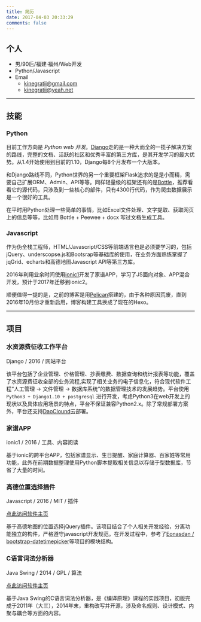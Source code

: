 ```yaml
---
title: 简历
date: 2017-04-03 20:33:29
comments: false
---
```


##  个人

- 男/90后/福建·福州/Web开发
- Python/Javascript
- Email
    - kinegratii@gmail.com
    - kinegratii@yeah.net

---

## 技能

### Python

目前工作方向是 *Python web 开发*。[Django](https://www.djangoproject.com/)走的是一种大而全的一揽子解决方案的路线，完整的文档、活跃的社区和优秀丰富的第三方库，是其开发学习的最大优势。从1.4开始使用到目前的1.10，Django每8个月发布一个大版本。

和Django路线不同，Python世界的另一个重要框架Flask追求的是是小而精，需要自己扩展ORM、Admin、API等等。同样轻量级的框架还有的是[Bottle](http://www.bottlepy.org/docs/dev/)，推荐看看它的源代码，只涉及到一些核心的部件，只有4300行代码，作为爬虫数据展示是一个很好的工具。

在平时用Python处理一些简单的事情，比如Excel文件处理、文字提取、获取网页上的信息等等，比如用 Bottle + Peewee + docx 写过文档生成工具。

### Javascript

作为伪全栈工程师，HTML/Javascript/CSS等前端语言也是必须要学习的，包括jQuery、underscopse.js和Bootsrap等基础库的使用，在业务方面熟练掌握了jqGrid、echarts和高德地图Javascript API等第三方库。

2016年利用业余时间使用[ionic1](http://ionicframework.com/)开发了家谱APP，学习了JS面向对象、APP混合开发，预计于2017年迁移到ionic2。

顺便值得一提的是，之前的博客是用[Pelican](https://getpelican.com)搭建的，由于各种原因荒废，直到2016年10月份才重新启用，博客构建工具换成了现在的Hexo。

---

## 项目

### 水资源费征收工作平台

Django / 2016 / 网站平台

该平台包括了企业管理、价格管理、抄表缴费、数据查询和统计报表等功能，覆盖了水资源费征收全部的业务流程,实现了相关业务的电子信息化，符合现代软件工程“人工管理 -> 文件管理 -> 数据库系统”的数据管理技术的发展趋势。平台使用 `Python3 + Django1.10 + postgresql` 进行开发，考虑Python3在web开发上的现状以及具体应用场景的特点，平台不保证兼容Python2.x。除了常规部署方案外，平台还支持[DaoClound](https://www.daocloud.io/)云部署。

### 家谱APP

ionic1 / 2016 / 工具、内容阅读

基于ionic的跨平台APP，包括家谱显示、生日提醒、家庭计算器、百家姓等常用功能，此外在前期数据整理使用Python脚本提取相关信息以存储于型数据库，节省了大量的时间。

### 高德位置选择插件

Javascript / 2016 /  MIT / 插件

[点此访问软件主页](https://www.oschina.net/p/amappositionpicker)

基于高德地图的位置选择jQuery插件。该项目结合了个人相关开发经验，分离功能独立的构件，严格遵守javascript开发规范。在开发过程中，参考了[Eonasdan / bootstrap-datetimepicker](https://github.com/Eonasdan/bootstrap-datetimepicker)等项目的模块结构。


### C语言词法分析器

Java Swing / 2014 / GPL / 算法

[点此访问软件主页](https://www.oschina.net/p/lexer)

 基于Java Swing的C语言词法分析器，是《编译原理》课程的实践项目，初版完成于2011年（大三），2014年末，重构改写并开源，涉及命名规则、设计模式、内聚与耦合等方面的内容。
